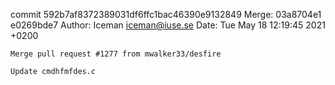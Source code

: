 commit 592b7af8372389031df6ffc1bac46390e9132849
Merge: 03a8704e1 e0269bde7
Author: Iceman <iceman@iuse.se>
Date:   Tue May 18 12:19:45 2021 +0200

    Merge pull request #1277 from mwalker33/desfire
    
    Update cmdhfmfdes.c

